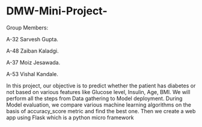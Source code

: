 # DMW-Mini-Project-
Group Members:

A-32 Sarvesh Gupta.

A-48 Zaiban Kaladgi.

A-37 Moiz Jesawada.

A-53 Vishal Kandale.


In this project, our objective is to predict whether the patient has diabetes or not based on various features like Glucose level, Insulin, Age, BMI. We will perform all the steps from Data gathering to Model deployment. During Model evaluation, we compare various machine learning algorithms on the basis of accuracy_score metric and find the best one. Then we create a web app using Flask which is a python micro framework

